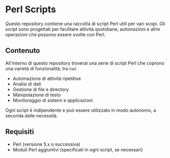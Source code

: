 # Perl Scripts

Questo repository contiene una raccolta di script Perl utili per vari scopi. Gli script sono progettati per facilitare attività quotidiane, automazioni e altre operazioni che possono essere svolte con Perl.

## Contenuto

All'interno di questo repository troverai una serie di script Perl che coprono una varietà di funzionalità, tra cui:

- Automazione di attività ripetitive
- Analisi di dati
- Gestione di file e directory
- Manipolazione di testo
- Monitoraggio di sistemi e applicazioni

Ogni script è indipendente e può essere utilizzato in modo autonomo, a seconda delle necessità.

## Requisiti

- Perl (versione 5.x o successiva)
- Moduli Perl aggiuntivi (specificati in ogni script, se necessari)
